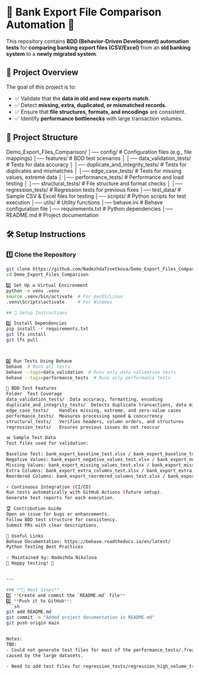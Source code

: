 # 🏦 Bank Export File Comparison Automation 📝

This repository contains **BDD (Behavior-Driven Development) automation tests** for **comparing banking export files (CSV/Excel)** from an **old banking system** to a **newly migrated system**.

## 🚀 Project Overview
The goal of this project is to:
- ✅ Validate that the **data in old and new exports match**.
- ✅ Detect **missing, extra, duplicated, or mismatched records**.
- ✅ Ensure that **file structures, formats, and encodings** are consistent.
- ✅ Identify **performance bottlenecks** with large transaction volumes.

## 📂 Project Structure
Demo_Export_Files_Comparison/ │── config/ # Configuration files (e.g., file mappings) │── features/ # BDD test scenarios │ │── data_validation_tests/ # Tests for data accuracy │ │── duplicate_and_integrity_tests/ # Tests for duplicates and mismatches │ │── edge_case_tests/ # Tests for missing values, extreme data │ │── performance_tests/ # Performance and load testing │ │── structural_tests/ # File structure and format checks │ │── regression_tests/ # Regression tests for previous fixes │── test_data/ # Sample CSV & Excel files for testing │── scripts/ # Python scripts for test execution │── utils/ # Utility functions │── behave.ini # Behave configuration file │── requirements.txt # Python dependencies │── README.md # Project documentation

## 🛠️ Setup Instructions
### **1️⃣ Clone the Repository**
```sh
git clone https://github.com/NadezhdaTzvetkova/Demo_Export_Files_Comparison.git
cd Demo_Export_Files_Comparison

2️⃣ Set Up a Virtual Environment
python -m venv .venv
source .venv/bin/activate  # For macOS/Linux
.venv\Scripts\activate     # For Windows

## 🔧 Setup Instructions

3️⃣ Install Dependencies
pip install -r requirements.txt
git lfs install
git lfs pull



4️⃣ Run Tests Using Behave
behave  # Runs all tests
behave --tags=data_validation  # Runs only data validation tests
behave --tags=performance_tests  # Runs only performance tests

📄 BDD Test Features
Folder	Test Coverage
data_validation_tests/	Data accuracy, formatting, encoding
duplicate_and_integrity_tests/	Detects duplicate transactions, data mismatches
edge_case_tests/	Handles missing, extreme, and zero-value cases
performance_tests/	Measures processing speed & concurrency
structural_tests/	Verifies headers, column orders, and structures
regression_tests/	Ensures previous issues do not reoccur

📊 Sample Test Data
Test files used for validation:

Baseline Test: bank_export_baseline_test.xlsx / bank_export_baseline_test.csv
Negative Values: bank_export_negative_values_test.xlsx / bank_export_negative_values_test.csv
Missing Values: bank_export_missing_values_test.xlsx / bank_export_missing_values_test.csv
Extra Columns: bank_export_extra_columns_test.xlsx / bank_export_extra_columns_test.csv
Reordered Columns: bank_export_reordered_columns_test.xlsx / bank_export_reordered_columns_test.csv

⚡ Continuous Integration (CI/CD)
Run tests automatically with GitHub Actions (future setup).
Generate test reports for each execution.

🏆 Contribution Guide
Open an issue for bugs or enhancements.
Follow BDD test structure for consistency.
Submit PRs with clear descriptions.

🔗 Useful Links
Behave Documentation: https://behave.readthedocs.io/en/latest/
Python Testing Best Practices

💡 Maintained by: Nadezhda Nikolova
🚀 Happy testing! 🎯


---

### **📌 Next Steps**
1️⃣ **Create and commit the `README.md` file**  
2️⃣ **Push it to GitHub**:
```sh
git add README.md
git commit -m "Added project documentation in README.md"
git push origin main


Notes:
TBD:
- Could not generate test files for most of the performance_tests/.freature files due to memory limits
caused by the large datasets. 

- Need to add test files for regression_tests/regression_high_volume_transactions.feature
